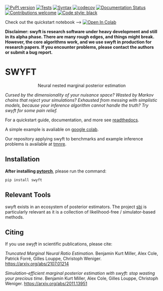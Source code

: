 [![PyPI version](https://badge.fury.io/py/swyft.svg)](https://badge.fury.io/py/swyft)
[![Tests](https://github.com/undark-lab/swyft/actions/workflows/tests.yml/badge.svg)](https://github.com/undark-lab/swyft/actions)
[![Syntax](https://github.com/undark-lab/swyft/actions/workflows/syntax.yml/badge.svg)](https://github.com/undark-lab/swyft/actions)
[![codecov](https://codecov.io/gh/undark-lab/swyft/branch/master/graph/badge.svg?token=E253LRJWWE)](https://codecov.io/gh/undark-lab/swyft)
[![Documentation Status](https://readthedocs.org/projects/swyft/badge/?version=latest)](https://swyft.readthedocs.io/en/latest/?badge=latest)
[![Contributions welcome](https://img.shields.io/badge/contributions-welcome-brightgreen.svg?style=flat)](https://github.com/undark-lab/swyft/blob/master/CONTRIBUTING.md)
[![Code style: black](https://img.shields.io/badge/code%20style-black-000000.svg)](https://github.com/psf/black)

Check out the quickstart notebook --> [![Open In Colab](https://colab.research.google.com/assets/colab-badge.svg)](https://colab.research.google.com/github/undark-lab/swyft/blob/master/notebooks/Quickstart.ipynb)

**Disclaimer: swyft is research software under heavy development and still in its alpha phase. There are many rough edges, and things might break. However, the core algorithms work, and we use swyft in production for research papers. If you encounter problems, please contact the authors or submit a bug report.**

# SWYFT

<p align="center">
Neural nested marginal posterior estimation
</p>

*Cursed by the dimensionality of your nuisance space? Wasted by Markov
chains that reject your simulations? Exhausted from messing with
simplistic models, because your inference algorithm cannot handle the
truth? Try swyft for some pain relief.*

For a quickstart guide, documentation, and more see
[readthedocs](https://swyft.readthedocs.io/en/latest/).  

A simple example is avaliable on [google colab](https://colab.research.google.com/github/undark-lab/swyft/blob/master/notebooks/Quickstart.ipynb).

Our repository applying swyft to benchmarks and example inference problems is available at [tmnre](https://github.com/bkmi/tmnre).

## Installation

**After installing [pytorch](https://pytorch.org/get-started/locally/)**, please run the command:

`pip install swyft`

## Relevant Tools

swyft exists in an ecosystem of posterior estimators. The project [sbi](https://github.com/mackelab/sbi) is particularly relevant as it is a collection of likelihood-free / simulator-based methods.


## Citing

If you use *swyft* in scientific publications, please cite:

*Truncated Marginal Neural Ratio Estimation*. Benjamin Kurt Miller, Alex Cole, Patrick Forré, Gilles Louppe, Christoph Weniger. https://arxiv.org/abs/2107.01214

*Simulation-efficient marginal posterior estimation with swyft: stop wasting your precious time*. Benjamin Kurt Miller, Alex Cole, Gilles Louppe, Christoph Weniger. https://arxiv.org/abs/2011.13951
